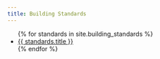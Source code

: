 ```yaml
---
title: Building Standards
---
```

<ul>
  {% for standards in site.building_standards %}
    <li>
      <a href="{{ standards.url }}">{{ standards.title }}</a>
    </li>
  {% endfor %}
</ul>